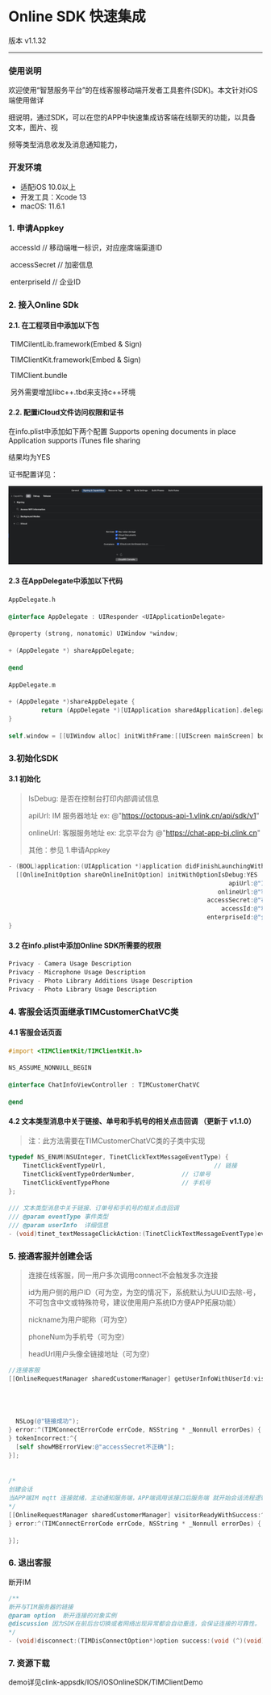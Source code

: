 # Online SDK 快速集成

版本 v1.1.32

---


### **使用说明**

欢迎使用“智慧服务平台”的在线客服移动端开发者工具套件(SDK)。本文针对iOS端使用做详

细说明，通过SDK，可以在您的APP中快速集成访客端在线聊天的功能，以具备文本，图片、视

频等类型消息收发及消息通知能力，

### **开发环境**

- 适配iOS 10.0以上
- 开发工具：Xcode 13
- macOS: 11.6.1

### 1. 申请Appkey

​		accessId		// 移动端唯一标识，对应座席端渠道ID

​		accessSecret // 加密信息

​		enterpriseld	// 企业ID

### 2. 接入Online SDk

#### 2.1. 在工程项目中添加以下包

​		TIMCilentLib.framework(Embed & Sign)

​		TIMClientKit.framework(Embed & Sign)

​		TIMClient.bundle

​		另外需要增加libc++.tbd来支持c++环境

#### 2.2. 配置iCloud文件访问权限和证书

   在info.plist中添加如下两个配置
   Supports opening documents in place
   Application supports iTunes file sharing

   结果均为YES

   证书配置详见：

   ![图片1](./图片1.png)

#### 2.3 在AppDelegate中添加以下代码

```objective-c
AppDelegate.h

@interface AppDelegate : UIResponder <UIApplicationDelegate>

@property (strong, nonatomic) UIWindow *window;

+ (AppDelegate *) shareAppDelegate;

@end

AppDelegate.m

+ (AppDelegate *)shareAppDelegate {
		 return (AppDelegate *)[UIApplication sharedApplication].delegate;
}

self.window = [[UIWindow alloc] initWithFrame:[[UIScreen mainScreen] bounds]];
```

### 3.初始化SDK

#### 3.1 初始化

> IsDebug: 是否在控制台打印内部调试信息
>
> apiUrl: IM 服务器地址        ex: @"https://octopus-api-1.vlink.cn/api/sdk/v1"
>
> onlineUrl: 客服服务地址     ex: 北京平台为 @"https://chat-app-bj.clink.cn"
>
> 其他：参见 1.申请Appkey

```objective-c
- (BOOL)application:(UIApplication *)application didFinishLaunchingWithOptions:(NSDictionary *)launchOptions {
  [[OnlineInitOption shareOnlineInitOption] initWithOptionIsDebug:YES
                                                             apiUrl:@"IM 服务器地址"
                                                          onlineUrl:@"客服服务地址"
                                                       accessSecret:@"在座席端管理平台创建渠道时生成"
                                                           accessId:@"移动端唯一标识，对应座席端渠道ID"
                                                       enterpriseId:@"企业ID"]
}

```

#### 3.2 在info.plist中添加Online SDK所需要的杈限

```objective-c
Privacy - Camera Usage Description
Privacy - Microphone Usage Description
Privacy - Photo Library Additions Usage Description
Privacy - Photo Library Usage Description
```

### 4. 客服会话⻚面继承TIMCustomerChatVC类

#### 4.1 客服会话⻚面

```objective-c
#import <TIMClientKit/TIMClientKit.h>

NS_ASSUME_NONNULL_BEGIN

@interface ChatInfoViewController : TIMCustomerChatVC
  
@end
```

#### 4.2 文本类型消息中关于链接、单号和手机号的相关点击回调 （更新于 v1.1.0）

> 注：此方法需要在TIMCustomerChatVC类的子类中实现

```objective-c
typedef NS_ENUM(NSUInteger, TinetClickTextMessageEventType) {
    TinetClickEventTypeUrl,								 // 链接
    TinetClickEventTypeOrderNumber,				// 订单号
    TinetClickEventTypePhone			  	  	// 手机号
};

/// 文本类型消息中关于链接、订单号和手机号的相关点击回调
/// @param eventType 事件类型
/// @param userInfo  详细信息
- (void)tinet_textMessageClickAction:(TinetClickTextMessageEventType)eventType userInfo:(NSDictionary *)userInfo;
```

### 5. 接通客服并创建会话

> 连接在线客服，同一用户多次调用connect不会触发多次连接
>
> id为用户侧的用户ID（可为空，为空的情况下，系统默认为UUID去除-号，不可包含中文或特殊符号，建议使用用户系统ID方便APP拓展功能）
>
> nickname为用户昵称（可为空）
>
> phoneNum为手机号（可为空）
>
> headUrl用户头像全链接地址（可为空）

```objective-c
//连接客服
[[OnlineRequestManager sharedCustomerManager] getUserInfoWithUserId:visitorId
																															  nickname:name                                                           
 																															  phoneNum:phoneNum                                                          
																														   headerUrl:headerUrl                                                     
																								 			   connectSuccess:^{    
  NSLog(@"链接成功");
} error:^(TIMConnectErrorCode errCode, NSString * _Nonnull errorDes) {																						[self showMBErrorView:@"网络请求错误，请检查网络"];
} tokenIncorrect:^{    
  [self showMBErrorView:@"accessSecret不正确"];
}];


/*
创建会话 
当APP端IM mqtt 连接就绪，主动通知服务端，APP端调用该接口后服务端 就开始会话流程逻辑创建
*/
[[OnlineRequestManager sharedCustomerManager] visitorReadyWithSuccess:^(NSString * _Nonnull mainUniqueId) {    			//创建会话成功，进入聊天⻚面
} error:^(TIMConnectErrorCode errCode, NSString * _Nonnull errorDes) {
  
}];
```

### **6. 退出客服**

断开IM 

```objective-c
/** 
断开与TIM服务器的链接  
@param option  断开连接的对象实例  
@discussion 因为SDK在前后台切换或者网络出现异常都会自动重连，会保证连接的可靠性。 所以除非您的App逻辑需要登出，否则一般不需要调用此方法进行手动断开。
*/
- (void)disconnect:(TIMDisConnectOption*)option success:(void (^)(void))successBlock error:(void (^)(TIMConnectErrorCode errCode,NSString *errorDes))errorBlock;
```

### 7. 资源下载

demo详⻅clink-appsdk/IOS/IOSOnlineSDK/TIMClientDemo
